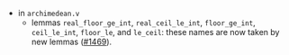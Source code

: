 - in `archimedean.v`
  + lemmas `real_floor_ge_int`, `real_ceil_le_int`, `floor_ge_int`,
    `ceil_le_int`, `floor_le`, and `le_ceil`: these names are now taken by new
    lemmas
    ([#1469](https://github.com/math-comp/math-comp/pull/1469)).
